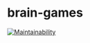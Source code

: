 # brain-games
[![Maintainability](https://api.codeclimate.com/v1/badges/976e21598d39bfe5718f/maintainability)](https://codeclimate.com/github/mux-mux/brain-games/maintainability)
